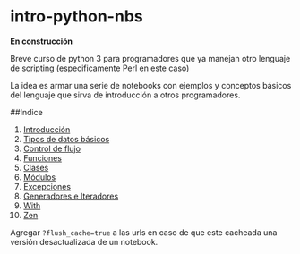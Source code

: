 # intro-python-nbs

**En construcción**

Breve curso de python 3 para programadores que ya manejan otro lenguaje de scripting (especificamente Perl en este caso)

La idea es armar una serie de notebooks con ejemplos y conceptos básicos del lenguaje que sirva de introducción a otros programadores. 

##Indice
1. [Introducción](http://nbviewer.ipython.org/github/naimetti/intro-python-nbs/blob/master/chapters/Intro.ipynb)
1. [Tipos de datos básicos](http://nbviewer.ipython.org/github/naimetti/intro-python-nbs/blob/master/chapters/Variables.ipynb)
1. [Control de flujo](http://nbviewer.ipython.org/github/naimetti/intro-python-nbs/blob/master/chapters/FlowControl.ipynb)
1. [Funciones](http://nbviewer.ipython.org/github/naimetti/intro-python-nbs/blob/master/chapters/Funciones.ipynb)
1. [Clases](http://nbviewer.ipython.org/github/naimetti/intro-python-nbs/blob/master/chapters/Clases.ipynb)
1. [Módulos](http://nbviewer.ipython.org/github/naimetti/intro-python-nbs/blob/master/chapters/Modulos.ipynb)
1. [Excepciones](http://nbviewer.ipython.org/github/naimetti/intro-python-nbs/blob/master/chapters/Excepciones.ipynb)
1. [Generadores e Iteradores](http://nbviewer.ipython.org/github/naimetti/intro-python-nbs/blob/master/chapters/Generators.ipynb)
1. [With](http://nbviewer.ipython.org/github/naimetti/intro-python-nbs/blob/master/chapters/With.ipynb)
1. [Zen](http://nbviewer.ipython.org/github/naimetti/intro-python-nbs/blob/master/chapters/Zen.ipynb)



Agregar `?flush_cache=true` a las urls en caso de que este cacheada una versión desactualizada de un notebook.

